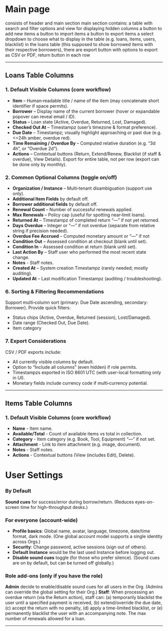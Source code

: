 # Main page
consists of header and main section
main section contains:
a table with search and filter options and view for displaying hidden columns
a button to add new items
a button to import items
a button to export items
a select dropdown to choose what to display in the table (e.g. loans, items, users, blacklist)
in the loans table (this supposed to show borrowed items with their respective borrowers), there are export button with options to export as CSV or PDF, return button in each row

---

## Loans Table Columns

### 1. Default Visible Columns (core workflow)
* **Item** – Human‑readable title / name of the item (may concatenate short identifier if space permits).
* **Borrower** – Display name of the current borrower (hover or expandable popover can reveal email / ID).
* **Status** – Loan state (Active, Overdue, Returned, Lost, Damaged).
* **Checked Out At** – Timestampz (user’s timezone & format preference).
* **Due Date** – Timestampz; visually highlight approaching or past due (e.g. <=24h amber, overdue red).
* **Time Remaining / Overdue By** – Computed relative duration (e.g. “3d 4h”, or “Overdue 2d”).
* **Actions** – Contextual buttons (Return, Extend/Renew, Blacklist (if staff & overdue), View Details). Export for entire table, not per row (export can be done only by monthly).

### 2. Common Optional Columns (toggle on/off)
* **Organization / Instance** – Multi‑tenant disambiguation (support use only).
* **Additional Item Fields** by default off.
* **Borrower additional fields** by default off.
* **Renewal Count** – Number of successful renewals applied.
* **Max Renewals** – Policy cap (useful for spotting near‑limit loans).
* **Returned At** – Timestampz of completed return “—” if not yet returned.
* **Days Overdue** – Integer or “—” if not overdue (separate from relative string if precision needed).
* **Overdue Fee Accrued** – Computed monetary amount or “—” if not
* **Condition Out** – Assessed condition at checkout (blank until set).
* **Condition In** – Assessed condition at return (blank until set).
* **Last Action By** – Staff user who performed the most recent state change.
* **Notes** - Staff notes.
* **Created At** – System creation Timestampz (rarely needed; mostly auditing).
* **Updated At** – Last modification Timestampz (auditing / troubleshooting).

### 6. Sorting & Filtering Recommendations
Support multi‑column sort (primary: Due Date ascending, secondary: Borrower). Provide quick filters:
* Status chips (Active, Overdue, Returned (session), Lost/Damaged).
* Date range (Checked Out, Due Date).
* Item category

### 7. Export Considerations
CSV / PDF exports include:
* All currently visible columns by default.
* Option to “Include all columns” (even hidden) if role permits.
* Timestampzs exported in ISO 8601 UTC (with user-local formatting only in UI).
* Monetary fields include currency code if multi‑currency potential.

---

## Items Table Columns

### 1. Default Visible Columns (core workflow)
* **Name** - Item name.
* **Available/Total** - Count of available items vs total in collection.
* **Category** - Item category (e.g. Book, Tool, Equipment) “—” if not set.
* **Attachment** - Link to item attachment (e.g. image, document).
* **Notes** - Staff notes.
* **Actions** - Contextual buttons (View (includes Edit), Delete).

# User Settings
### By Default
**Sound cues** for success/error during borrow/return. (Reduces eyes-on-screen time for high-throughput desks.)

### For everyone (account-wide)

* **Profile basics**: Global name, avatar, language, timezone, date/time format, dark mode. (One global account model supports a single identity across Orgs.)
* **Security**: Change password, active sessions (sign out of others).
* **Default Instance** would be the last used Instance before logging out.
* **Disable sound cues** toggle (for those who prefer silence). (Sound cues are on by default, but can be turned off globally.)

### Role add-ons (only if you have the role)
**Admin** decide to enable/disable sound cues for all users in the Org. (Admins can override the global setting for their Org.)
**Staff**: When processing an overdue return (via the Return action), staff can: (a) temporarily blacklist the user until a specified payment is received, (b) extend/override the due date, (c) accept the return with no penalty, (d) apply a time-limited blacklist, or (e) permanently blacklist the user with an accompanying note.
The max number of renewals allowed for a loan.

---
